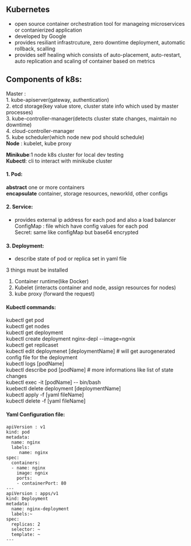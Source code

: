 ## Kubernetes
- open source container orchestration tool for manageing microservices or contanierized application     
- developed by Google    
- provides resiliant infrastrcuture, zero downtime deployment, automatic rollback, scalling  
- provides self healing which consists of auto-placement, auto-restart, auto replication and scaling of container based on metrics       

## Components of k8s:
Master :  
          1. kube-apiserver(gateway, authentication)   
          2. etcd storage(key value store, cluster state info which used by master processes)   
          3. kube-controller-manager(detects cluster state changes, maintain no downtime)  
          4. cloud-controller-manager  
          5. kube scheduler(which node new pod should schedule)  
**Node** : kubelet, kube proxy  

**Minikube**:1 node k8s cluster for local dev testing    
**Kubectl**: cli to interact with minikube cluster  

#### 1. Pod:  
**abstract** one or more containers  
**encapsulate** container, storage resources, neworkId, other configs  

#### 2. Service:  
- provides external ip address for each pod and also a load balancer  
ConfigMap : file which have config values for each pod  
Secret: same like configMap but base64 encrypted  

#### 3. Deployment:
- describe state of pod or replica set in yaml file  


3 things must be installed
1. Container runtime(like Docker)  
2. Kubelet (interacts container and node, assign resources for nodes)    
3. kube proxy (forward the request) 


#### Kubectl commands:  
kubectl get pod  
kubectl get nodes  
kubectl get deployment   
kubectl create deployment nginx-depl --image=ngnix  
kubectl get replicaset  
kubectl edit deploymenet [deploymentName]     # will get aurogenerated config file for the deployment  
kubectl logs [podName]   
kubectl describe pod [podName]  # more informations like list of state changes  
kubectl exec -it [podName] -- bin/bash  
kuebectl delete deployment [deploymentName]  
kubectl apply -f [yaml fileName]  
kubectl delete -f [yaml fileName]  


#### Yaml Configuration file:  
```
apiVersion : v1
kind: pod  
metadata:
  name: nginx  
  labels:
     name: nginx
spec:
  containers:
  - name: nginx
    image: ngnix  
    ports:
    - containerPort: 80
---
apiVersion : apps/v1
kind: Deployment  
metadata:
  name: nginx-deployment  
  labels:~
spec:
  replicas: 2
  selector: ~
  template: ~  
---

```  
